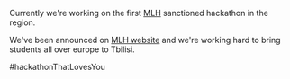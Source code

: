 Currently we're working on the first [MLH](https://mlh.io) sanctioned hackathon in the region.

We've been announced on [MLH website](http://news.mlh.io/european-fall-2015-season-09-01-2015) and we're working hard to bring students all over europe to Tbilisi. 

\#hackathonThatLovesYou
